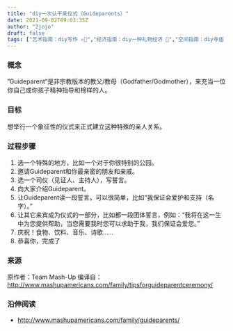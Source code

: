 ```yaml
---
title: "diy一次认干亲仪式（Guideparents）"
date: 2021-09-02T09:03:35Z
author: "2jojo"
draft: false
tags: ["艺术指南：diy写作 ✍🏻️","经济指南：diy一种礼物经济 🎁","空间指南：diy寺庙 🛐","艺术指南：diy实验戏剧 🎭","活动指南：diy吃 🍱","感官指南：diy一种笑的方式 😄","活动指南：diy仪式 🕯️","艺术指南：diy诵读 🗣️","共同体指南：diy一个家 👩‍👩‍👧‍👧"]
---
```


### 概念
”Guideparent“是非宗教版本的教父/教母（Godfather/Godmother），来充当一位你自己或你孩子精神指导和榜样的人。 

### 目标
想举行一个象征性的仪式来正式建立这种特殊的亲人关系。

### 过程步骤
1. 选一个特殊的地方，比如一个对于你很特别的公园。
2. 邀请Guideparent和你最亲密的朋友和亲戚。
3. 选一个司仪（见证人、主持人），写誓言。
4. 向大家介绍Guideparent。
5. 让Guideparent读一段誓言。可以很简单，比如“我保证会爱护和支持（名字）。”
6. 让其它来宾成为仪式的一部分，比如都一段团体誓言，例如：“我将在这一生中为您提供帮助，当您需要我时您可以求助于我，我们保证会爱您。”
7. 庆祝！食物、饮料、音乐、诗歌……
8. 恭喜你，完成了

### 来源
原作者：Team Mash-Up 
编译自：http://www.mashupamericans.com/family/tipsforguideparentceremony/

### 沿伸阅读
- http://www.mashupamericans.com/family/guideparents/

